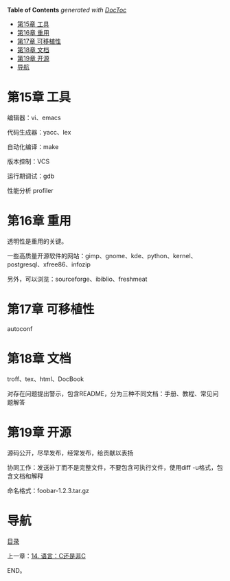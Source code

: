 <!-- START doctoc generated TOC please keep comment here to allow auto update -->
<!-- DON'T EDIT THIS SECTION, INSTEAD RE-RUN doctoc TO UPDATE -->
**Table of Contents**  *generated with [DocToc](https://github.com/thlorenz/doctoc)*

- [第15章 工具](#%E7%AC%AC15%E7%AB%A0%C2%A0%E5%B7%A5%E5%85%B7)
- [第16章 重用](#%E7%AC%AC16%E7%AB%A0%C2%A0%E9%87%8D%E7%94%A8)
- [第17章 可移植性](#%E7%AC%AC17%E7%AB%A0%C2%A0%E5%8F%AF%E7%A7%BB%E6%A4%8D%E6%80%A7)
- [第18章 文档](#%E7%AC%AC18%E7%AB%A0%C2%A0%E6%96%87%E6%A1%A3)
- [第19章 开源](#%E7%AC%AC19%E7%AB%A0%C2%A0%E5%BC%80%E6%BA%90)
- [导航](#%E5%AF%BC%E8%88%AA)

<!-- END doctoc generated TOC please keep comment here to allow auto update -->

# 第15章 工具

编辑器：vi、emacs

代码生成器：yacc、lex

自动化编译：make

版本控制：VCS

运行期调试：gdb

性能分析 profiler

# 第16章 重用

透明性是重用的关键。

一些高质量开源软件的网站：gimp、gnome、kde、python、kernel、postgresql、xfree86、infozip

另外，可以浏览：sourceforge、ibiblio、freshmeat

# 第17章 可移植性

autoconf

# 第18章 文档

troff、tex、html、DocBook

对存在问题提出警示，包含README，分为三种不同文档：手册、教程、常见问题解答

# 第19章 开源

源码公开，尽早发布，经常发布，给贡献以表扬

协同工作：发送补丁而不是完整文件，不要包含可执行文件，使用diff -u格式，包含文档和解释

命名格式：foobar-1.2.3.tar.gz

# 导航

[目录](README.md)

上一章：[14. 语言：C还是非C](14. 语言：C还是非C.md)

END。
